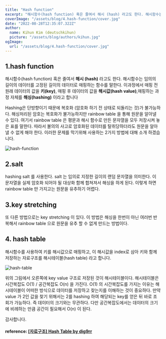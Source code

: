 ```yaml
---
title: "Hash function"
excerpt: "해시함수(hash function) 혹은 줄여서 해시 (hash) 라고도 한다. 해시함수는 임의의 길이의 데이터를 고정된 길이의 데이터로 매핑하는 함수를 말한다. 이과정에서 매핑 전 원래 데이터의 값을 키(key), 매핑 후 데이터의 값을 해시값(hash value),매핑하는 과정 자체를 해싱(hashing)라고 합니다"
coverImage: "/assets/blog/4.hash-function/cover.jpg"
date: "2022-08-28T12:35:07.322Z"
author:
  name: Kihun Kim (deutschkihun)
  picture: "/assets/blog/authors/kihun.jpg"
ogImage:
  url: "/assets/blog/4.hash-function/cover.jpg"
---
```


## 1.hash function

해시함수(hash function) 혹은 줄여서 **해시 (hash)** 라고도 한다. 해시함수는 임의의 길이의 데이터를 고정된 길이의 데이터로 매핑하는 함수를 말한다. 이과정에서 매핑 전 원래 데이터의 값을 **키(key)**, 매핑 후 데이터의 값을 **해시값(hash value)**,매핑하는 과정 자체를 **해싱(hashing)** 이라고 합니다

Hashing은 단방향이기 때문에 복호화 (암호화 하기 전 상태로 되돌리는 것)가 불가능하다. 해싱처리된 암호는 복호화가 불가능하지만 rainbow table 을 통해 원문을 알아낼 수 있다. 여기서 rainbow table 은 평문과 해시 함수로 만든 문자열을 모두 저장시켜 놓은 표를 말한다. 따라서 불의의 사고로 암호화된 데이터를 탈취당하더라도 원문을 알아낼 수 없게 해야 한다. 이러한 문제를 막기위해 사용하는 2가지 방법에 대해 소개 하겠습니다.

![hash-function](/assets/blog/4.hash-function/hash-function.jpg)

## 2.salt

hashing salt 를 사용한다. salt 는 임의로 지정한 길이의 랜덤 문자열을 의미한다. 이 문자열을 실제 암호화 되어야 될 대상화 함께 합쳐져서 해싱을 하게 된다. 이렇게 하면 rainbow table 만 가지고는 원문을 유추하기 어렵다.

## 3.key stretching

또 다른 방법으로는 key stretching 이 있다. 이 방법은 해싱을 한번이 아닌 여러번 반복해서 rainbow table 으로 원문을 유추 할 수 없게 만드는 방법이다.

## 4. hash table

해시함수를 사용하여 키를 해시값으로 매핑하고, 이 해시값을 index로 삼아 키와 함께 저장하는 자료구조를 해시테이블(hash table) 라고 합니다.

![hash-table](/assets/blog/4.hash-function/hash-table.webp)

위의 그림에서 오른쪽에 key value 구조로 저장된 것이 해시테이블이다. 해시테이블은 시간복잡도 O(1) / 공간복잡도 O(n) 을 가진다. O(1) 의 시간복잡도를 가지는 이유는 해시테이블이 어떠한 방식으로 데이터를 저장하고 찾는지를 이해하는 것이 중요하다. 만약 value 가 2인 값을 찾기 위해서는 2를 hashing 하여 해당되는 key를 얻은 뒤 바로 조회가 가능하다. 즉 데이터의 크기와는 무관하다. 다만 공간복잡도에서는 데이터의 크기에 비례하는 만큼 공간이 필요해서 O(n) 이 된다.

감사합니다.

#### reference: [[자료구조] Hash Table by dig9rr](https://dingrr.com/blog/post/%EC%9E%90%EB%A3%8C%EA%B5%AC%EC%A1%B0-hash-table%ED%95%B4%EC%8B%9C%ED%85%8C%EC%9D%B4%EB%B8%94)
